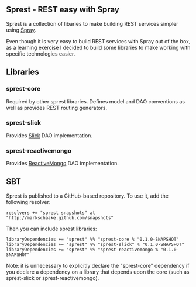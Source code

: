 ## Sprest - REST easy with Spray ##

Sprest is a collection of libaries to make building REST services simpler using [Spray](http://spray.io).

Even though it is very easy to build REST services with Spray out of the box, as a learning exercise I decided to build some libraries to make working with specific technologies easier.

## Libraries ##

### sprest-core ###
Required by other sprest libraries. Defines model and DAO conventions as well as provides REST routing generators.

### sprest-slick ###
Provides [Slick](http://slick.typesafe.com/) DAO implementation.

### sprest-reactivemongo ###
Provides [ReactiveMongo](http://reactivemongo.org/) DAO implementation.

## SBT ##
Sprest is published to a GitHub-based repository. To use it, add the following resolver:

    resolvers += "sprest snapshots" at "http://markschaake.github.com/snapshots"

Then you can include sprest libraries:

    libraryDependencies += "sprest" %% "sprest-core % "0.1.0-SNAPSHOT"
	libraryDependencies += "sprest" %% "sprest-slick" % "0.1.0-SNAPSHOT"
	libraryDependencies += "sprest" %% "sprest-reactivemongo % "0.1.0-SNAPSHOT"

Note: it is unnecessary to explicitly declare the "sprest-core" dependency if you declare a dependency on a library that depends upon the core (such as sprest-slick or sprest-reactivemongo).
